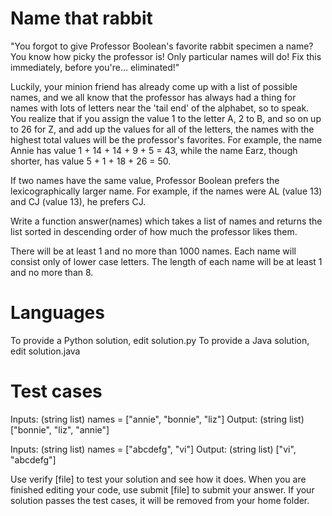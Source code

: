 Name that rabbit
================

"You forgot to give Professor Boolean's favorite rabbit specimen a name? You know how picky the professor is! Only particular names will do! Fix this immediately, before you're... eliminated!"

Luckily, your minion friend has already come up with a list of possible names, and we all know that the professor has always had a thing for names with lots of letters near the 'tail end' of the alphabet, so to speak. You realize that if you assign the value 1 to the letter A, 2 to B, and so on up to 26 for Z, and add up the values for all of the letters, the names with the highest total values will be the professor's favorites. For example, the name Annie has value 1 + 14 + 14 + 9 + 5 = 43, while the name Earz, though shorter, has value 5 + 1 + 18 + 26 = 50. 

If two names have the same value, Professor Boolean prefers the lexicographically larger name. For example, if the names were AL (value 13) and CJ (value 13), he prefers CJ.

Write a function answer(names) which takes a list of names and returns the list sorted in descending order of how much the professor likes them. 

There will be at least 1 and no more than 1000 names. 
Each name will consist only of lower case letters. The length of each name will be at least 1 and no more than 8.

Languages
=========

To provide a Python solution, edit solution.py
To provide a Java solution, edit solution.java

Test cases
==========

Inputs:
    (string list) names = ["annie", "bonnie", "liz"]
Output:
    (string list) ["bonnie", "liz", "annie"]

Inputs:
    (string list) names = ["abcdefg", "vi"]
Output:
    (string list) ["vi", "abcdefg"]

Use verify [file] to test your solution and see how it does. When you are finished editing your code, use submit [file] to submit your answer. If your solution passes the test cases, it will be removed from your home folder.

